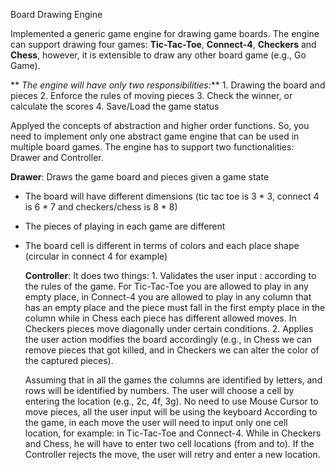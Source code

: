 Board Drawing Engine
  
  Implemented a generic game engine for drawing game boards. The engine can support drawing four games: **Tic-Tac-Toe**, **Connect-4**, **Checkers** and **Chess**, 
  however, it is extensible to draw any other board game (e.g., Go Game).

 ** _The engine will have only two responsibilities:_**
    1. Drawing the board and pieces
    2. Enforce the rules of moving pieces
    3. Check the winner, or calculate the scores
    4. Save/Load the game status

  Applyed the concepts of abstraction and higher order functions. So, you need to implement only one abstract game engine that can be used in multiple board games.
  The engine has to support two functionalities: Drawer and Controller.
  
  **Drawer**:
  Draws the game board and pieces given a game state

- The board will have different dimensions (tic tac toe is 3 * 3, connect 4 is 6 * 7 and checkers/chess is 8 * 8)
- The pieces of playing in each game are different
- The board cell is different in terms of colors and each place shape (circular in connect 4 for example)

  **Controller**:
   It does two things:
      1. Validates the user input :
          according to the rules of the game. For Tic-Tac-Toe you are allowed to play in any empty place, in Connect-4 you are allowed to play
          in any column that has an empty place and the piece must fall in the first empty place in the column while in Chess each piece has different allowed moves. In
          Checkers pieces move diagonally under certain conditions.
      2. Applies the user action
          modifies the board accordingly (e.g., in Chess we can remove pieces that got killed, and in Checkers we can alter the color of the captured pieces).


  Assuming that in all the games the columns are identified by letters, and rows will be identified by numbers.
The user will choose a cell by entering the location (e.g., 2c, 4f, 3g).
No need to use Mouse Cursor to move pieces, all the user input will be using the keyboard
According to the game, in each move the user will need to input only one cell location, for example: in Tic-Tac-Toe and
Connect-4. While in Checkers and Chess, he will have to enter two cell locations (from and to).
If the Controller rejects the move, the user will retry and enter a new location.




